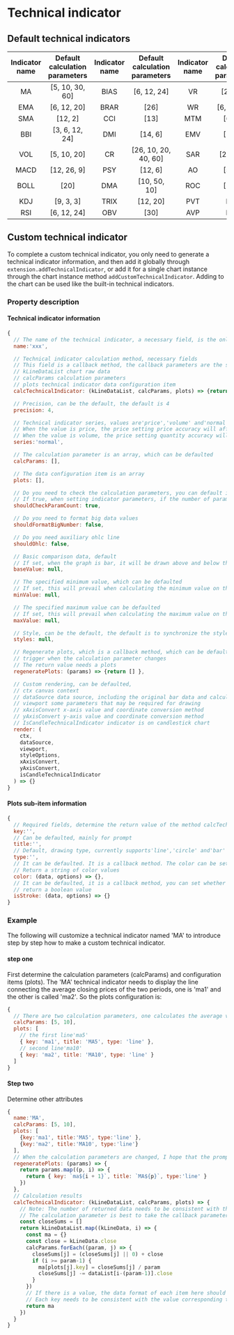 # Technical indicator

## Default technical indicators
| **Indicator name** | **Default calculation parameters** | **Indicator name** | **Default calculation parameters** | **Indicator name** | **Default calculation parameters** |
| :---: | :---: | :---: | :---: | :---: | :---: |
| MA | [5, 10, 30, 60] | BIAS | [6, 12, 24] | VR | [24, 30] |
| EMA | [6, 12, 20] | BRAR | [26] | WR | [6, 10, 14] |
| SMA | [12, 2] | CCI | [13] | MTM | [6, 10] |
| BBI | [3, 6, 12, 24] | DMI | [14, 6] | EMV | [14, 9] |
| VOL | [5, 10, 20] | CR | [26, 10, 20, 40, 60] | SAR | [2, 2, 20] |
| MACD | [12, 26, 9] | PSY | [12, 6] | AO | [5, 34] |
| BOLL | [20] | DMA | [10, 50, 10] | ROC | [12, 6] |
| KDJ | [9, 3, 3] | TRIX | [12, 20] | PVT | None |
| RSI | [6, 12, 24] | OBV | [30] | AVP | None |



## Custom technical indicator
To complete a custom technical indicator, you only need to generate a technical indicator information, and then add it globally through `extension.addTechnicalIndicator`, or add it for a single chart instance through the chart instance method `addCustomTechnicalIndicator`. Adding to the chart can be used like the built-in technical indicators.
### Property description
#### Technical indicator information
```javascript
{
  // The name of the technical indicator, a necessary field, is the only identifier of the technical indicator
  name:'xxx',

  // Technical indicator calculation method, necessary fields
  // This field is a callback method, the callback parameters are the source data and calculated parameters of the current chart, and an array needs to be returned
  // kLineDataList chart raw data
  // calcParams calculation parameters
  // plots technical indicator data configuration item
  calcTechnicalIndicator: (kLineDataList, calcParams, plots) => {return [] },

  // Precision, can be the default, the default is 4
  precision: 4,

  // Technical indicator series, values are'price','volume' and'normal'
  // When the value is price, the price setting price accuracy will affect the accuracy of the technical indicator
  // When the value is volume, the price setting quantity accuracy will affect the accuracy of the technical indicator
  series:'normal',

  // The calculation parameter is an array, which can be defaulted
  calcParams: [],

  // The data configuration item is an array
  plots: [],

  // Do you need to check the calculation parameters, you can default it, the default is true
  // If true, when setting indicator parameters, if the number of parameters is inconsistent with the default number of parameters, it will not take effect
  shouldCheckParamCount: true,

  // Do you need to format big data values
  shouldFormatBigNumber: false,

  // Do you need auxiliary ohlc line
  shouldOhlc: false,

  // Basic comparison data, default
  // If set, when the graph is bar, it will be drawn above and below this value, such as: the macd value of the MACD indicator
  baseValue: null,

  // The specified minimum value, which can be defaulted
  // If set, this will prevail when calculating the minimum value on the y-axis
  minValue: null,

  // The specified maximum value can be defaulted
  // If set, this will prevail when calculating the maximum value on the y-axis
  maxValue: null,

  // Style, can be the default, the default is to synchronize the style configuration
  styles: null,

  // Regenerate plots, which is a callback method, which can be defaulted
  // trigger when the calculation parameter changes
  // The return value needs a plots
  regeneratePlots: (params) => {return [] },

  // Custom rendering, can be defaulted,
  // ctx canvas context
  // dataSource data source, including the original bar data and calculated indicator data as well as the starting point of drawing
  // viewport some parameters that may be required for drawing
  // xAxisConvert x-axis value and coordinate conversion method
  // yAxisConvert y-axis value and coordinate conversion method
  // IsCandleTechnicalIndicator indicator is on candlestick chart
  render: (
    ctx,
    dataSource,
    viewport,
    styleOptions,
    xAxisConvert,
    yAxisConvert,
    isCandleTechnicalIndicator
  ) => {}
}
```
#### Plots sub-item information
```javascript
{
  // Required fields, determine the return value of the method calcTechnicalIndicator
  key:'',
  // Can be defaulted, mainly for prompt
  title:'',
  // Default, drawing type, currently supports'line','circle' and'bar'
  type:'',
  // It can be defaulted. It is a callback method. The color can be set according to the callback parameters. It will only take effect when the type is'circle' and'bar'
  // Return a string of color values
  color: (data, options) => {},
  // It can be defaulted, it is a callback method, you can set whether it is hollow according to the callback parameters, and it will take effect only when the type is'circle' and'bar'
  // return a boolean value
  isStroke: (data, options) => {}
}
```


### Example
The following will customize a technical indicator named 'MA' to introduce step by step how to make a custom technical indicator.
#### step one
First determine the calculation parameters (calcParams) and configuration items (plots). The 'MA' technical indicator needs to display the line connecting the average closing prices of the two periods, one is 'ma1' and the other is called 'ma2'. So the plots configuration is:
```javascript
{
  // There are two calculation parameters, one calculates the average value of 5 cycle times, namely'ma1', and the other calculates the average value of 10 cycle times, namely'ma10'
  calcParams: [5, 10],
  plots: [
    // the first line'ma5'
    { key: 'ma1', title: 'MA5', type: 'line' },
    // second line'ma10'
    { key: 'ma2', title: 'MA10', type: 'line' }
  ]
}
```
#### Step two
Determine other attributes
```javascript
{
  name:'MA',
  calcParams: [5, 10],
  plots: [
    {key:'ma1', title:'MA5', type:'line' },
    {key:'ma2', title:'MA10', type:'line'}
  ],
  // When the calculation parameters are changed, I hope that the prompt is the same as the parameters, that is, the value of the title needs to be changed
  regeneratePlots: (params) => {
    return params.map((p, i) => {
      return { key: `ma${i + 1}`, title: `MA${p}`, type:'line' }
    })
  },
  // Calculation results
  calcTechnicalIndicator: (kLineDataList, calcParams, plots) => {
    // Note: The number of returned data needs to be consistent with the number of data in kLineDataList. If there is no value, just use {} instead.
    // The calculation parameter is best to take the callback parameter calcParams, if not, when the subsequent calculation parameters change, the calculation here cannot respond in time
    const closeSums = []
    return kLineDataList.map((kLineData, i) => {
      const ma = {}
      const close = kLineData.close
      calcParams.forEach((param, j) => {
        closeSums[j] = (closeSums[j] || 0) + close
        if (i >= param-1) {
          ma[plots[j].key] = closeSums[j] / param
          closeSums[j] -= dataList[i-(param-1)].close
        }
      })
      // If there is a value, the data format of each item here should be {ma1: xxx, ma2: xxx}
      // Each key needs to be consistent with the value corresponding to the sub-item key in plots
      return ma
    })
  }
}
```
